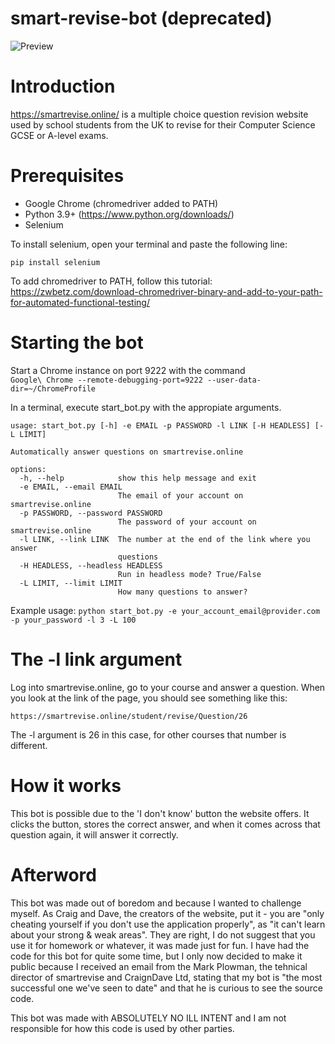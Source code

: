# smart-revise-bot (deprecated)
![Preview](https://i.imgur.com/okgz66Z.gif)


# Introduction
https://smartrevise.online/ is a multiple choice question revision website used by school students from the UK to revise for their Computer Science GCSE or A-level exams.

# Prerequisites
- Google Chrome (chromedriver added to PATH) 
- Python 3.9+ (https://www.python.org/downloads/)
- Selenium

To install selenium, open your terminal and paste the following line:
```
pip install selenium
```

To add chromedriver to PATH, follow this tutorial: 
https://zwbetz.com/download-chromedriver-binary-and-add-to-your-path-for-automated-functional-testing/

# Starting the bot
Start a Chrome instance on port 9222 with the command  
`Google\ Chrome --remote-debugging-port=9222 --user-data-dir=~/ChromeProfile`


In a terminal, execute start_bot.py with the appropiate arguments.
```
usage: start_bot.py [-h] -e EMAIL -p PASSWORD -l LINK [-H HEADLESS] [-L LIMIT]

Automatically answer questions on smartrevise.online

options:
  -h, --help            show this help message and exit
  -e EMAIL, --email EMAIL
                        The email of your account on smartrevise.online
  -p PASSWORD, --password PASSWORD
                        The password of your account on smartrevise.online
  -l LINK, --link LINK  The number at the end of the link where you answer
                        questions
  -H HEADLESS, --headless HEADLESS
                        Run in headless mode? True/False
  -L LIMIT, --limit LIMIT
                        How many questions to answer?
```

Example usage: `python start_bot.py -e your_account_email@provider.com -p your_password -l 3 -L 100`

# The -l link argument
Log into smartrevise.online, go to your course and answer a question. When you look at the link of the page, you should see something like this:
```
https://smartrevise.online/student/revise/Question/26
```

The -l argument is 26 in this case, for other courses that number is different.

# How it works
This bot is possible due to the 'I don't know' button the website offers. It clicks the button, stores the correct answer, and when it comes across that question again, it will answer it correctly.

# Afterword 
This bot was made out of boredom and because I wanted to challenge myself. As Craig and Dave, the creators of the website, put it - you are "only cheating yourself if you don't use the application properly", as "it can't learn about your strong & weak areas". They are right, I do not suggest that you use it for homework or whatever, it was made just for fun.
I have had the code for this bot for quite some time, but I only now decided to make it public because I received an email from the Mark Plowman, the tehnical director of smartrevise and CraignDave Ltd, stating that my bot is "the most successful one we've seen to date" and that he is curious to see the source code.

This bot was made with ABSOLUTELY NO ILL INTENT and I am not responsible for how this code is used by other parties.




